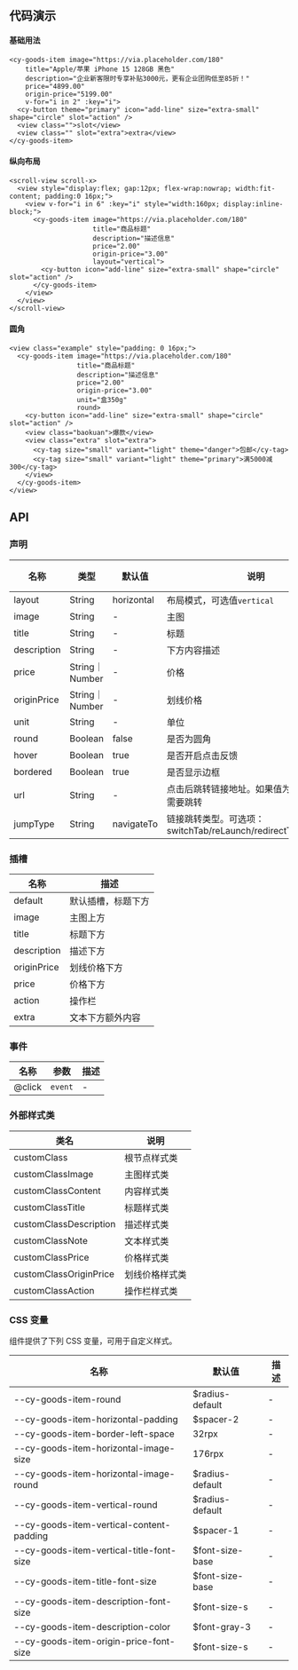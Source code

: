 ## 代码演示

#### 基础用法

```vue
<cy-goods-item image="https://via.placeholder.com/180"
    title="Apple/苹果 iPhone 15 128GB 黑色"
    description="企业新客限时专享补贴3000元，更有企业团购低至85折！"
    price="4899.00"
    origin-price="5199.00"
    v-for="i in 2" :key="i">
  <cy-button theme="primary" icon="add-line" size="extra-small" shape="circle" slot="action" />
  <view class="">slot</view>
  <view class="" slot="extra">extra</view>
</cy-goods-item>
```

#### 纵向布局

```vue
<scroll-view scroll-x>
  <view style="display:flex; gap:12px; flex-wrap:nowrap; width:fit-content; padding:0 16px;">
    <view v-for="i in 6" :key="i" style="width:160px; display:inline-block;">
      <cy-goods-item image="https://via.placeholder.com/180"
                     title="商品标题"
                     description="描述信息"
                     price="2.00"
                     origin-price="3.00"
                     layout="vertical">
        <cy-button icon="add-line" size="extra-small" shape="circle" slot="action" />
      </cy-goods-item>
    </view>
  </view>
</scroll-view>
```

#### 圆角

```vue
<view class="example" style="padding: 0 16px;">
  <cy-goods-item image="https://via.placeholder.com/180"
                 title="商品标题"
                 description="描述信息"
                 price="2.00"
                 origin-price="3.00"
                 unit="盒350g"
                 round>
    <cy-button icon="add-line" size="extra-small" shape="circle" slot="action" />
    <view class="baokuan">爆款</view>
    <view class="extra" slot="extra">
      <cy-tag size="small" variant="light" theme="danger">包邮</cy-tag>
      <cy-tag size="small" variant="light" theme="primary">满5000减300</cy-tag>
    </view>
  </cy-goods-item>
</view>
```

## API

### 声明

| 名称        | 类型           | 默认值     | 说明                                                         | 必传 |
| ----------- | -------------- | ---------- | ------------------------------------------------------------ | ---- |
| layout      | String         | horizontal | 布局模式，可选值`vertical`                                   | N    |
| image       | String         | -          | 主图                                                         | N    |
| title       | String         | -          | 标题                                                         | N    |
| description | String         | -          | 下方内容描述                                                 | N    |
| price       | String｜Number | -          | 价格                                                         | N    |
| originPrice | String｜Number | -          | 划线价格                                                     | N    |
| unit        | String         | -          | 单位                                                         | N    |
| round       | Boolean        | false      | 是否为圆角                                                   | N    |
| hover       | Boolean        | true       | 是否开启点击反馈                                             | N    |
| bordered    | Boolean        | true       | 是否显示边框                                                 | N    |
| url         | String         | -          | 点击后跳转链接地址。如果值为空，则表示不需要跳转             | N    |
| jumpType    | String         | navigateTo | 链接跳转类型。可选项：switchTab/reLaunch/redirectTo/navigateTo | N    |

### 插槽

| 名称        | 描述               |
| ----------- | ------------------ |
| default     | 默认插槽，标题下方 |
| image       | 主图上方           |
| title       | 标题下方           |
| description | 描述下方           |
| originPrice | 划线价格下方       |
| price       | 价格下方           |
| action      | 操作栏             |
| extra       | 文本下方额外内容   |

### 事件

| 名称   | 参数    | 描述 |
| ------ | ------- | ---- |
| @click | `event` | -    |

### 外部样式类

| 类名                   | 说明           |
| ---------------------- | -------------- |
| customClass            | 根节点样式类   |
| customClassImage       | 主图样式类     |
| customClassContent     | 内容样式类     |
| customClassTitle       | 标题样式类     |
| customClassDescription | 描述样式类     |
| customClassNote        | 文本样式类     |
| customClassPrice       | 价格样式类     |
| customClassOriginPrice | 划线价格样式类 |
| customClassAction      | 操作栏样式类   |

### CSS 变量

组件提供了下列 CSS 变量，可用于自定义样式。

| 名称                                     | 默认值          | 描述 |
| ---------------------------------------- | --------------- | ---- |
| --cy-goods-item-round                    | $radius-default | -    |
| --cy-goods-item-horizontal-padding       | $spacer-2       | -    |
| --cy-goods-item-border-left-space        | 32rpx           | -    |
| --cy-goods-item-horizontal-image-size    | 176rpx          | -    |
| --cy-goods-item-horizontal-image-round   | $radius-default | -    |
| --cy-goods-item-vertical-round           | $radius-default | -    |
| --cy-goods-item-vertical-content-padding | $spacer-1       | -    |
| --cy-goods-item-vertical-title-font-size | $font-size-base | -    |
| --cy-goods-item-title-font-size          | $font-size-base | -    |
| --cy-goods-item-description-font-size    | $font-size-s    | -    |
| --cy-goods-item-description-color        | $font-gray-3    | -    |
| --cy-goods-item-origin-price-font-size   | $font-size-s    | -    |